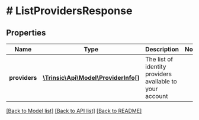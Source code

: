 # # ListProvidersResponse

## Properties

Name | Type | Description | Notes
------------ | ------------- | ------------- | -------------
**providers** | [**\Trinsic\Api\Model\ProviderInfo[]**](ProviderInfo.md) | The list of identity providers available to your account |

[[Back to Model list]](../../README.md#models) [[Back to API list]](../../README.md#endpoints) [[Back to README]](../../README.md)
